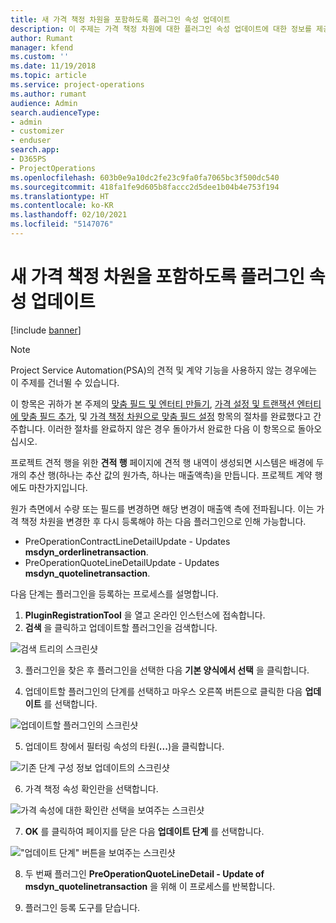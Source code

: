 ```yaml
---
title: 새 가격 책정 차원을 포함하도록 플러그인 속성 업데이트
description: 이 주제는 가격 책정 차원에 대한 플러그인 속성 업데이트에 대한 정보를 제공합니다.
author: Rumant
manager: kfend
ms.custom: ''
ms.date: 11/19/2018
ms.topic: article
ms.service: project-operations
ms.author: rumant
audience: Admin
search.audienceType:
- admin
- customizer
- enduser
search.app:
- D365PS
- ProjectOperations
ms.openlocfilehash: 603b0e9a10dc2fe23c9fa0fa7065bc3f500dc540
ms.sourcegitcommit: 418fa1fe9d605b8faccc2d5dee1b04b4e753f194
ms.translationtype: HT
ms.contentlocale: ko-KR
ms.lasthandoff: 02/10/2021
ms.locfileid: "5147076"
---
```

# <a name="update-plug-in-attributes-to-include-new-pricing-dimensions"></a>새 가격 책정 차원을 포함하도록 플러그인 속성 업데이트

[!include [banner](../includes/psa-now-project-operations.md)]

> [!NOTE]
> Project Service Automation(PSA)의 견적 및 계약 기능을 사용하지 않는 경우에는 이 주제를 건너뛸 수 있습니다.

이 항목은 귀하가 본 주제의 [맞춤 필드 및 엔터티 만들기](create-custom-fields-entities.md), [가격 설정 및 트랜잭션 엔터티에 맞춤 필드 추가](field-references.md), 및 [가격 책정 차원으로 맞춤 필드 설정](set-up-pricing-dimensions.md) 항목의 절차를 완료했다고 간주합니다. 이러한 절차를 완료하지 않은 경우 돌아가서 완료한 다음 이 항목으로 돌아오십시오.

프로젝트 견적 행을 위한 **견적 행** 페이지에 견적 행 내역이 생성되면 시스템은 배경에 두 개의 추산 행(하나는 추산 값의 원가측, 하나는 매출액측)을 만듭니다. 프로젝트 계약 행에도 마찬가지입니다.

원가 측면에서 수량 또는 필드를 변경하면 해당 변경이 매출액 측에 전파됩니다. 이는 가격 책정 차원을 변경한 후 다시 등록해야 하는 다음 플러그인으로 인해 가능합니다.

- PreOperationContractLineDetailUpdate - Updates **msdyn_orderlinetransaction**.
- PreOperationQuoteLineDetailUpdate - Updates **msdyn_quotelinetransaction**.

다음 단계는 플러그인을 등록하는 프로세스를 설명합니다.

1. **PluginRegistrationTool** 을 열고 온라인 인스턴스에 접속합니다.
2. **검색** 을 클릭하고 업데이트할 플러그인을 검색합니다.

 ![검색 트리의 스크린샷](media/PRT-1.png)

3. 플러그인을 찾은 후 플러그인을 선택한 다음 **기본 양식에서 선택** 을 클릭합니다.

4. 업데이트할 플러그인의 단계를 선택하고 마우스 오른쪽 버튼으로 클릭한 다음 **업데이트** 를 선택합니다.

 ![업데이트할 플러그인의 스크린샷](media/PRT-2.png)
 
5. 업데이트 창에서 필터링 속성의 타원(**...**)을 클릭합니다.

 ![기존 단계 구성 정보 업데이트의 스크린샷](media/PRT-3.png)
 
6. 가격 책정 속성 확인란을 선택합니다.

 ![가격 속성에 대한 확인란 선택을 보여주는 스크린샷](media/PRT-4.png)

7. **OK** 를 클릭하여 페이지를 닫은 다음 **업데이트 단계** 를 선택합니다.

 !["업데이트 단계" 버튼을 보여주는 스크린샷](media/PRT-5.png)
 
8. 두 번째 플러그인 **PreOperationQuoteLineDetail - Update of msdyn_quotelinetransaction** 을 위해 이 프로세스를 반복합니다.

9. 플러그인 등록 도구를 닫습니다.


